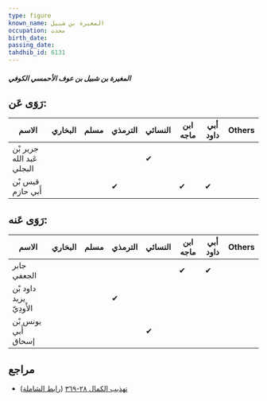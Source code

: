 ```yaml
---
type: figure
known_name: المغيرة بن شبيل
occupation: محدث
birth_date:
passing_date:
tahdhib_id: 6131
---
```

##### المغيرة بن شبيل بن عوف الأحمسي الكوفي

## رَوَى عَن:
| الاسم                     | البخاري | مسلم | الترمذي | النسائي | ابن ماجه | أبي داود | Others |
| ------------------------- | ------- | ---- | ------- | ------- | -------- | -------- | ------ |
| جرير بْن عَبد الله البجلي |         |      |         | ✔       |          |          |        |
| قيس بْن أَبي حازم         |         |      | ✔       |         | ✔        | ✔        |        |
## رَوَى عَنه:
| الاسم                   | البخاري | مسلم | الترمذي | النسائي | ابن ماجه | أبي داود | Others |
| ----------------------- | ------- | ---- | ------- | ------- | -------- | -------- | ------ |
| جابر الجعفي             |         |      |         |         | ✔        | ✔        |        |
| داود بْن يزيد الأَودِيّ |         |      | ✔       |         |          |          |        |
| يونس بْن أَبي إسحاق     |         |      |         | ✔       |          |          |        |
## مراجع
- [تهذيب الكمال ٢٨-٣٦٩](obsidian://open?vault=Tahdhib-al-Kamal&file=Figures/٦١٣١-المغيرة%20بن%20شبيل%20بن%20عوف%20الأحمسي%20الكوفي) ([رابط الشاملة](https://shamela.ws/book/3722/15344))